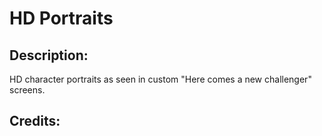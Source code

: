 # HD Portraits

## Description: 

HD character portraits as seen in custom "Here comes a new challenger" screens.

## Credits: 



